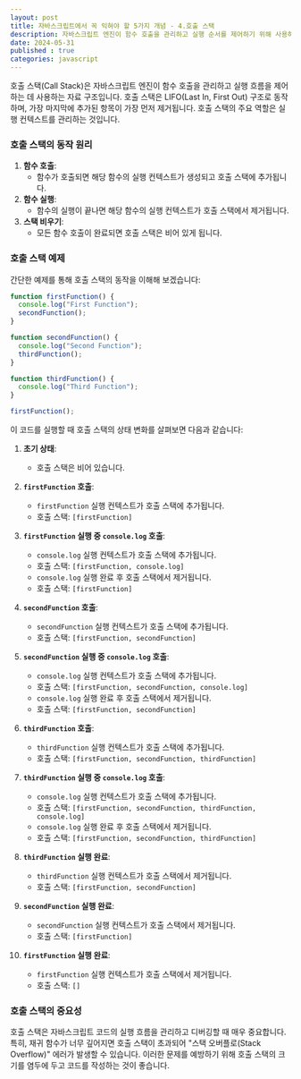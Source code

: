 ```yaml
---
layout: post
title: 자바스크립트에서 꼭 익혀야 할 5가지 개념 - 4.호출 스택
description: 자바스크립트 엔진이 함수 호출을 관리하고 실행 순서를 제어하기 위해 사용하는 LIFO(후입선출) 구조의 자료 구조
date: 2024-05-31
published : true
categories: javascript
---
```


호출 스택(Call Stack)은 자바스크립트 엔진이 함수 호출을 관리하고 실행 흐름을 제어하는 데 사용하는 자료 구조입니다. 호출 스택은 LIFO(Last In, First Out) 구조로 동작하며, 가장 마지막에 추가된 항목이 가장 먼저 제거됩니다. 호출 스택의 주요 역할은 실행 컨텍스트를 관리하는 것입니다.

### 호출 스택의 동작 원리
1. **함수 호출**:
   - 함수가 호출되면 해당 함수의 실행 컨텍스트가 생성되고 호출 스택에 추가됩니다.
2. **함수 실행**:
   - 함수의 실행이 끝나면 해당 함수의 실행 컨텍스트가 호출 스택에서 제거됩니다.
3. **스택 비우기**:
   - 모든 함수 호출이 완료되면 호출 스택은 비어 있게 됩니다.

### 호출 스택 예제
간단한 예제를 통해 호출 스택의 동작을 이해해 보겠습니다:

```javascript
function firstFunction() {
  console.log("First Function");
  secondFunction();
}

function secondFunction() {
  console.log("Second Function");
  thirdFunction();
}

function thirdFunction() {
  console.log("Third Function");
}

firstFunction();
```

이 코드를 실행할 때 호출 스택의 상태 변화를 살펴보면 다음과 같습니다:

1. **초기 상태**:
   - 호출 스택은 비어 있습니다.

2. **`firstFunction` 호출**:
   - `firstFunction` 실행 컨텍스트가 호출 스택에 추가됩니다.
   - 호출 스택: `[firstFunction]`

3. **`firstFunction` 실행 중 `console.log` 호출**:
   - `console.log` 실행 컨텍스트가 호출 스택에 추가됩니다.
   - 호출 스택: `[firstFunction, console.log]`
   - `console.log` 실행 완료 후 호출 스택에서 제거됩니다.
   - 호출 스택: `[firstFunction]`

4. **`secondFunction` 호출**:
   - `secondFunction` 실행 컨텍스트가 호출 스택에 추가됩니다.
   - 호출 스택: `[firstFunction, secondFunction]`

5. **`secondFunction` 실행 중 `console.log` 호출**:
   - `console.log` 실행 컨텍스트가 호출 스택에 추가됩니다.
   - 호출 스택: `[firstFunction, secondFunction, console.log]`
   - `console.log` 실행 완료 후 호출 스택에서 제거됩니다.
   - 호출 스택: `[firstFunction, secondFunction]`

6. **`thirdFunction` 호출**:
   - `thirdFunction` 실행 컨텍스트가 호출 스택에 추가됩니다.
   - 호출 스택: `[firstFunction, secondFunction, thirdFunction]`

7. **`thirdFunction` 실행 중 `console.log` 호출**:
   - `console.log` 실행 컨텍스트가 호출 스택에 추가됩니다.
   - 호출 스택: `[firstFunction, secondFunction, thirdFunction, console.log]`
   - `console.log` 실행 완료 후 호출 스택에서 제거됩니다.
   - 호출 스택: `[firstFunction, secondFunction, thirdFunction]`

8. **`thirdFunction` 실행 완료**:
   - `thirdFunction` 실행 컨텍스트가 호출 스택에서 제거됩니다.
   - 호출 스택: `[firstFunction, secondFunction]`

9. **`secondFunction` 실행 완료**:
   - `secondFunction` 실행 컨텍스트가 호출 스택에서 제거됩니다.
   - 호출 스택: `[firstFunction]`

10. **`firstFunction` 실행 완료**:
    - `firstFunction` 실행 컨텍스트가 호출 스택에서 제거됩니다.
    - 호출 스택: `[]`

### 호출 스택의 중요성
호출 스택은 자바스크립트 코드의 실행 흐름을 관리하고 디버깅할 때 매우 중요합니다. 특히, 재귀 함수가 너무 깊어지면 호출 스택이 초과되어 "스택 오버플로(Stack Overflow)" 에러가 발생할 수 있습니다. 이러한 문제를 예방하기 위해 호출 스택의 크기를 염두에 두고 코드를 작성하는 것이 좋습니다.